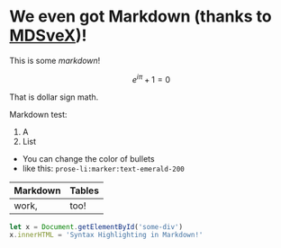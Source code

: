 <script lang="ts">
	import { addSteps } from '$lib/addsteps';

	let classP = 'text-blue-400';

</script>


# We even got Markdown (thanks to [MDSveX](https://mdsvex.pngwn.io/))!

<div use:addSteps={[{ steps: '1', classes: classP }]}>

This is some *markdown*!

$$e^{i \pi} + 1 = 0$$

That is dollar sign math.

</div>

<div use:addSteps={[{ steps: '2', classes: classP }]}>

Markdown test:

1. A
2. List

* You can change the color of bullets
* like this: `prose-li:marker:text-emerald-200`

| Markdown | Tables |
|----------|--------|
| work,    | too!   |

```javascript
let x = Document.getElementById('some-div')
x.innerHTML = 'Syntax Highlighting in Markdown!'
```

</div>